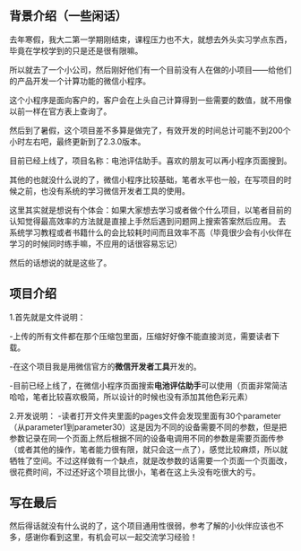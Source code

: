 ## 背景介绍（一些闲话）
去年寒假，我大二第一学期刚结束，课程压力也不大，就想去外头实习学点东西，毕竟在学校学到的只是还是很有限嘛。

所以就去了一个小公司，然后刚好他们有一个目前没有人在做的小项目——给他们的产品开发一个计算功能的微信小程序。

这个小程序是面向客户的，客户会在上头自己计算得到一些需要的数值，就不用像以前一样在官方表上查询了。

然后到了暑假，这个项目差不多算是做完了，有效开发的时间总计可能不到200个小时左右吧，最终更新到了2.3.0版本。

目前已经上线了，项目名称：电池评估助手。喜欢的朋友可以再小程序页面搜到。

其他的也就没什么说的了，微信小程序比较基础，笔者水平也一般，在写项目的时候之前，也没有系统的学习微信开发者工具的使用。

这里其实就是想说有个体会：如果大家想去学习或者做个什么项目，以笔者目前的认知觉得最高效率的方法就是直接上手然后遇到问题网上搜索答案然后应用。
去系统学习教程或者书籍什么的会比较耗时间而且效率不高（毕竟很少会有小伙伴在学习的时候同时练手嘛，不应用的话很容易忘记）

然后的话想说的就是这些了。

## 项目介绍
1.首先就是文件说明：

-上传的所有文件都在那个压缩包里面，压缩好好像不能直接浏览，需要读者下载。

-在这个项目我是用微信官方的**微信开发者工具**开发的。

-目前已经上线了，在微信小程序页面搜索**电池评估助手**可以使用（页面非常简洁哈哈，笔者比较喜欢极简，所以设计的时候也没有添加其他色彩元素）

2.开发说明：
-读者打开文件夹里面的pages文件会发现里面有30个parameter（从parameter1到parameter30）这是因为不同的设备需要不同的参数，但是把参数记录在同一个页面上然后根据不同的设备电调用不同的参数是需要页面传参（或者其他的操作，笔者能力很有限，就只会这一点了），感觉比较麻烦，所以就牺牲了空间。不过这样做有一个缺点，就是改参数的话需要一个页面一个页面改，很花费时间，不过还好这个项目比很小，笔者在这上头没有吃很大的亏。

## 写在最后

然后得话就没有什么说的了，这个项目通用性很弱，参考了解的小伙伴应该也不多，感谢你看到这里，有机会可以一起交流学习经验！
